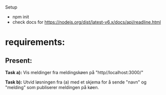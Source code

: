 Setup
* npm init
* check docs for https://nodejs.org/dist/latest-v6.x/docs/api/readline.html

# requirements:

## Present: 

**Task a):** Vis meldinger fra meldingskøen på "http//localhost:3000/"

**Task b):** Utvid løsningen fra (a) med et skjema for å sende "navn" og "melding" som publiserer meldingen på køen. 